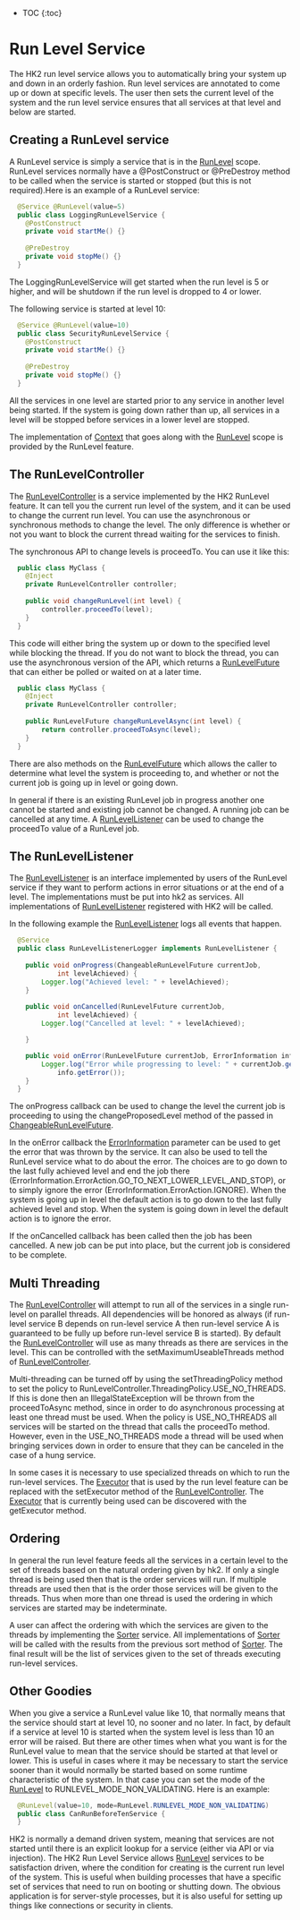 [//]: # " "
[//]: # " Copyright (c) 2013, 2021 Oracle and/or its affiliates. All rights reserved. "
[//]: # " "
[//]: # " This program and the accompanying materials are made available under the "
[//]: # " terms of the Eclipse Public License v. 2.0, which is available at "
[//]: # " http://www.eclipse.org/legal/epl-2.0. "
[//]: # " "
[//]: # " This Source Code may also be made available under the following Secondary "
[//]: # " Licenses when the conditions for such availability set forth in the "
[//]: # " Eclipse Public License v. 2.0 are satisfied: GNU General Public License, "
[//]: # " version 2 with the GNU Classpath Exception, which is available at "
[//]: # " https://www.gnu.org/software/classpath/license.html. "
[//]: # " "
[//]: # " SPDX-License-Identifier: EPL-2.0 OR GPL-2.0 WITH Classpath-exception-2.0 "
[//]: # " "

* TOC
{:toc}

# Run Level Service

The HK2 run level service allows you to automatically bring your system up and down in
an orderly fashion.  Run level services are annotated to come up or down at specific
levels.  The user then sets the current level of the system and the run level service
ensures that all services at that level and below are started.

## Creating a RunLevel service

A RunLevel service is simply a service that is in the [RunLevel][runlevel] scope.  RunLevel services
normally have a @PostConstruct or @PreDestroy method to be called when the service is started or
stopped (but this is not required).Here is an example of a RunLevel service:
 
```java
  @Service @RunLevel(value=5)
  public class LoggingRunLevelService {
    @PostConstruct
    private void startMe() {}
    
    @PreDestroy
    private void stopMe() {}
  }
```

The LoggingRunLevelService will get started when the run level is 5 or higher, and will be shutdown
if the run level is dropped to 4 or lower.  

The following service is started at level 10:

```java
  @Service @RunLevel(value=10)
  public class SecurityRunLevelService {
    @PostConstruct
    private void startMe() {}
    
    @PreDestroy
    private void stopMe() {}
  }
```

All the services in one level are started prior to any service in another level being started.
If the system is going down rather than up, all services in a level will be stopped before
services in a lower level are stopped.

The implementation of [Context][context] that goes along with the [RunLevel][runlevel] scope
is provided by the RunLevel feature.

## The RunLevelController

The [RunLevelController][runlevelcontroller] is a service implemented by the HK2 RunLevel
feature.  It can tell you the current run level of the system, and it can be used to
change the current run level.  You can use the asynchronous or synchronous methods
to change the level.  The only difference is whether or not you want to block the current
thread waiting for the services to finish. 

The synchronous API to change levels is proceedTo.  You can use it like this:

```java
  public class MyClass {
    @Inject
    private RunLevelController controller;
    
    public void changeRunLevel(int level) {
        controller.proceedTo(level);
    }
  }
```

This code will either bring the system up or down to the specified level while blocking
the thread.  If you do not want to block the thread, you can use the asynchronous version
of the API, which returns a [RunLevelFuture][runlevelfuture] that can either be polled
or waited on at a later time.

```java
  public class MyClass {
    @Inject
    private RunLevelController controller;
    
    public RunLevelFuture changeRunLevelAsync(int level) {
        return controller.proceedToAsync(level);
    }
  }
```

There are also methods on the [RunLevelFuture][runlevelfuture] which allows the caller
to determine what level the system is proceeding to, and whether or not the current
job is going up in level or going down.

In general if there is an existing RunLevel job in progress another one cannot be
started and existing job cannot be changed.  A running job can be cancelled at any time.
A [RunLevelListener][runlevellistener] can be used to change the proceedTo value of a
RunLevel job.

## The RunLevelListener

The [RunLevelListener][runlevellistener] is an interface implemented by users of the RunLevel
service if they want to perform actions in error situations or at the end of a level.  The
implementations must be put into hk2 as services.  All implementations of
[RunLevelListener][runlevellistener] registered with HK2 will be called.

In the following example the [RunLevelListener][runlevellistener] logs all
events that happen.

```java
  @Service
  public class RunLevelListenerLogger implements RunLevelListener {
  
    public void onProgress(ChangeableRunLevelFuture currentJob,
            int levelAchieved) {
        Logger.log("Achieved level: " + levelAchieved);
    }
    
    public void onCancelled(RunLevelFuture currentJob,
            int levelAchieved) {
        Logger.log("Cancelled at level: " + levelAchieved);

    }

    public void onError(RunLevelFuture currentJob, ErrorInformation info) {
        Logger.log("Error while progressing to level: " + currentJob.getProposedLevel(),
            info.getError());
    }
  }
```

The onProgress callback can be used to change the level the current job is proceeding to
using the changeProposedLevel method of the passed in [ChangeableRunLevelFuture][changeablerunlevelfuture].

In the onError callback the [ErrorInformation][errorinformation] parameter can be
used to get the error that was thrown by the service.  It can also be used
to tell the RunLevel service what to do about the error.  The choices are to
go down to the last fully achieved level and end the job there
(ErrorInformation.ErrorAction.GO_TO_NEXT_LOWER_LEVEL_AND_STOP), or to simply
ignore the error (ErrorInformation.ErrorAction.IGNORE).  When
the system is going up in level the default action is to go down to the
last fully achieved level and stop.  When the system is going down in
level the default action is to ignore the error.

If the onCancelled callback has been called then the job has been cancelled.  A new job
can be put into place, but the current job is considered to be complete.

## Multi Threading

The [RunLevelController][runlevelcontroller] will attempt to run all of the services
in a single run-level on parallel threads.  All dependencies will be honored as
always (if run-level service B depends on run-level service A then run-level service
A is guaranteed to be fully up before run-level service B is started).  By default
the [RunLevelController][runlevelcontroller] will use as many threads as there are services
in the level.  This can be controlled with the setMaximumUseableThreads method of
[RunLevelController][runlevelcontroller].

Multi-threading can be turned off by using the setThreadingPolicy method to set
the policy to RunLevelController.ThreadingPolicy.USE_NO_THREADS.
If this is done then an IllegalStateException will be thrown from the proceedToAsync
method, since in order to do asynchronous processing at least one thread must be used.  When
the policy is USE_NO_THREADS all services will be started on the thread
that calls the proceedTo method.  However, even in the USE_NO_THREADS mode a thread will
be used when bringing services down in order to ensure that they can be canceled in
the case of a hung service.

In some cases it is necessary to use specialized threads on which to run the run-level
services.  The [Executor][executor] that is used by the run level feature can be replaced
with the setExecutor method of the [RunLevelController][runlevelcontroller].  The
[Executor][executor] that is currently being used can be discovered with the getExecutor
method.

## Ordering

In general the run level feature feeds all the services in a certain level to the
set of threads based on the natural ordering given by hk2.  If only a single thread
is being used then that is the order services will run.  If multiple threads are
used then that is the order those services will be given to the threads.  Thus when
more than one thread is used the ordering in which services are started may be
indeterminate.

A user can affect the ordering with which the services are given to the threads by
implementing the [Sorter][sorter] service.  All implementations of [Sorter][sorter]
will be called with the results from the previous sort method of
[Sorter][sorter].  The final result will be the list of services given to the
set of threads executing run-level services.

## Other Goodies

When you give a service a RunLevel value like 10, that normally means that the service
should start at level 10, no sooner and no later.  In fact, by default if a service
at level 10 is started when the system level is less than 10 an error will be raised.  But
there are other times when what you want is for the RunLevel value to mean that the service
should be started at that level or lower.  This is useful in cases where it may be
necessary to start the service sooner than it would normally be started based on some
runtime characteristic of the system.  In that case you can set the mode of
the [RunLevel][runlevel] to RUNLEVEL_MODE_NON_VALIDATING.  Here is an example:

```java
  @RunLevel(value=10, mode=RunLevel.RUNLEVEL_MODE_NON_VALIDATING)
  public class CanRunBeforeTenService {
  }
```

HK2 is normally a demand driven system, meaning that services are not started until there
is an explicit lookup for a service (either via API or via injection).  The HK2 Run Level
Service allows [RunLevel][runlevel] services to be satisfaction driven, where the condition
for creating is the current run level of the system.  This is useful when building
processes that have a specific set of services that need to run on booting or shutting down.
The obvious application is for server-style processes, but it is also useful for setting
up things like connections or security in clients.

[runlevel]: apidocs/org/glassfish/hk2/runlevel/RunLevel.html
[runlevelcontroller]: apidocs/org/glassfish/hk2/runlevel/RunLevelController.html
[context]: apidocs/org/glassfish/hk2/api/Context.html
[runlevelfuture]: apidocs/org/glassfish/hk2/runlevel/RunLevelFuture.html
[runlevellistener]: apidocs/org/glassfish/hk2/runlevel/RunLevelListener.html
[changeablerunlevelfuture]: apidocs/org/glassfish/hk2/runlevel/ChangeableRunLevelFuture.html
[errorinformation]: apidocs/org/glassfish/hk2/runlevel/ErrorInformation.html
[executor]: http://docs.oracle.com/javase/7/docs/api/java/util/concurrent/Executor.html
[sorter]: apidocs/org/glassfish/hk2/runlevel/Sorter.html
